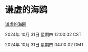 # 谦虚的海鸥
[谦虚的海鸥](http://219.139.197.74:56308/qxdho/course/base/hotlink/index.php)

2024年 10月 31日 星期四 12:00:02 CST

2024年 10月 31日 星期四 04:00:02 GMT
